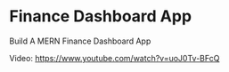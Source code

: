 # Finance Dashboard App

Build A MERN Finance Dashboard App

Video: https://www.youtube.com/watch?v=uoJ0Tv-BFcQ